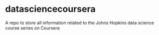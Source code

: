 # datasciencecoursera
A repo to store all information related to the Johns Hopkins data science course series on Coursera
